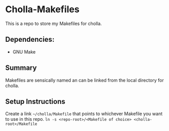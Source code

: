 # Cholla-Makefiles
This is a repo to store my Makefiles for cholla.


## Dependencies:
* GNU Make

## Summary
Makefiles are sensically named an can be linked from the local directory for cholla.

## Setup Instructions
Create a link `~/cholla/Makefile` that points to whichever Makefile you want to
use in this repo.
`ln -s <repo-root>/<Makefile of choice> <cholla-root>/Makefile`
